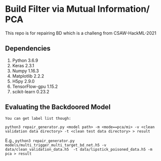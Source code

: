 # Build Filter via Mutual Information/ PCA

This repo is for repairing BD which is a challeng from CSAW-HackML-2021


## Dependencies
   1. Python 3.6.9
   2. Keras 2.3.1
   3. Numpy 1.16.3
   4. Matplotlib 2.2.2
   5. H5py 2.9.0
   6. TensorFlow-gpu 1.15.2
   7. scikit-learn 0.23.2
   
## Evaluating the Backdoored Model
    You can get label list though:
    
`python3 repair_generator.py <model path> -m <mode==pca/mi> -v <clean validation data directory> -t <clean test data directory> > result`

E.g., `python3 repair_generator.py models/multi_trigger_multi_target_bd_net.h5 -v data/clean_validation_data.h5  -t data/lipstick_poisoned_data.h5 -m pca > result`
   
    
   
